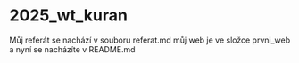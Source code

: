 # 2025_wt_kuran
Můj referát se nachází v souboru referat.md
můj web je ve složce prvni_web
a nyní se nacházíte v README.md